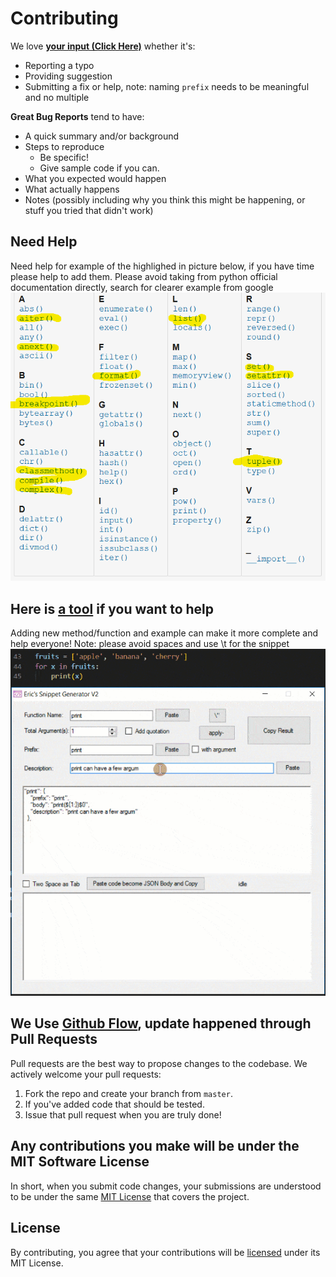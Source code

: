 # Contributing
We love **[your input (Click Here)](https://github.com/ericsia/vscode-python-snippet-pack-2.0/issues)** whether it's:

- Reporting a typo
- Providing suggestion
- Submitting a fix or help, note: naming `prefix` needs to be meaningful and no multiple

**Great Bug Reports** tend to have:

- A quick summary and/or background
- Steps to reproduce
  - Be specific!
  - Give sample code if you can. 
- What you expected would happen
- What actually happens
- Notes (possibly including why you think this might be happening, or stuff you tried that didn't work)

## Need Help
Need help for example of the highlighed in picture below, if you have time please help to add them.
Please avoid taking from python official documentation directly, search for clearer example from google
![](todo.png)

## Here is [a tool](https://github.com/ericsia/jsonSnippet/raw/main/Eric's%20Snippet%20Generator.7z) if you want to help 
Adding new method/function and example can make it more complete and help everyone!
Note: please avoid spaces and use \t for the snippet
![](https://raw.githubusercontent.com/ericsia/jsonSnippet/main/demo.gif)

## We Use [Github Flow](https://guides.github.com/introduction/flow/index.html), update happened through Pull Requests
Pull requests are the best way to propose changes to the codebase. We actively welcome your pull requests:

1. Fork the repo and create your branch from `master`.
2. If you've added code that should be tested.
3. Issue that pull request when you are truly done!

## Any contributions you make will be under the MIT Software License
In short, when you submit code changes, your submissions are understood to be under the same [MIT License](http://choosealicense.com/licenses/mit/) that covers the project. 

## License
By contributing, you agree that your contributions will be [licensed](./LICENSE) under its MIT License.


